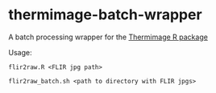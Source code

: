 # thermimage-batch-wrapper
A batch processing wrapper for the [Thermimage R package](https://github.com/gtatters/Thermimage)

Usage:
```shell
flir2raw.R <FLIR jpg path>
```
```shell
flir2raw_batch.sh <path to directory with FLIR jpgs>
```
